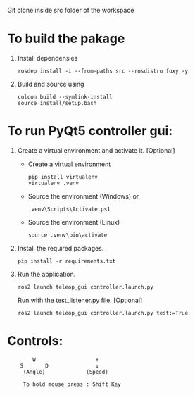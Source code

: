 Git clone inside src folder of the workspace

# To build the pakage
1. Install dependensies
    ```
    rosdep install -i --from-paths src --rosdistro foxy -y
    ```
  
2. Build and source using
    ```
    colcon build --symlink-install
    source install/setup.bash
    ```

# To run PyQt5 controller gui:
1. Create a virtual environment and activate it. [Optional]
    - Create a virtual environment
        ```
        pip install virtualenv
        virtualenv .venv
        ```
    - Source the environment (Windows) or
        ```
        .venv\Scripts\Activate.ps1
        ```
    - Source the environment (Linux)
        ```
        source .venv\bin\activate
        ```
    
2. Install the required packages.
    ```
    pip install -r requirements.txt
    ```
    
3. Run the application.
    ```
    ros2 launch teleop_gui controller.launch.py
    ```

   Run with the test_listener.py file. [Optional]
    ```
    ros2 launch teleop_gui controller.launch.py test:=True
    ```
   
# Controls:
```
        W                   ↑
    S       D               ↓
     (Angle)             (Speed)

     To hold mouse press : Shift Key
```
